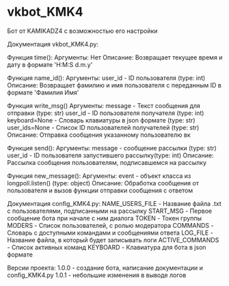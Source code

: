 # vkbot_KMK4
Бот от KAMIKADZ4 с возможностью его настройки


Документация vkbot_KMK4.py:

Функция time():
    Аргументы:
        Нет
    Описание:
        Возвращает текущее время и дату в формате 'H:M:S d.m.y'

Функция name_id():
    Аргументы:
        user_id - ID пользователя (type: int)
    Описание:
        Возвращает фамилию и имя пользователя с переданным ID в формате 'Фамилия Имя'

Функция write_msg()
    Аргументы:
        message - Текст сообщения для отправки (type: str)
        user_id - ID пользователя получателя (type: int)
        keyboard=None - Словарь клавиатуры в json формате (type: str)
        user_ids=None - Список ID пользователей получателей (type: str)
    Описание:
        Отправка сообщения указанному пользователю вк

Функция send():
    Аргументы:
        message - сообщение рассылки (type: str)
        user_id - ID пользователя запустившего рассылку(type: int)
    Описание:
        Рассылка сообщения пользователям, подписавшемся на рассылку

Функция new_message():
    Аргументы:
        event - объект класса из longpoll.listen() (type: object)
    Описание:
        Обработка сообщения от пользователя и вызов функции отправки сообщения с ответом


Документация config_KMK4.py:
    NAME_USERS_FILE - Название файла .txt с пользователями, подписанными на рассылку
    START_MSG - Первое сообщение бота при начале с ним диалога
    TOKEN - Токен группы
    MODERS - Список пользователей, с ролью модератора
    COMMANDS - Словарь с доступными командами и сообщениями ответа
    LOG_FILE - Название файла, в который будет записывать логи
    ACTIVE_COMMANDS - Список активных команд
    KEYBOARD - Клавиатура для бота в json формате


Версии проекта:
    1.0.0 - создание бота, написание документации и config_KMK4.py
    1.0.1 - небольшие изменения в выводе логов